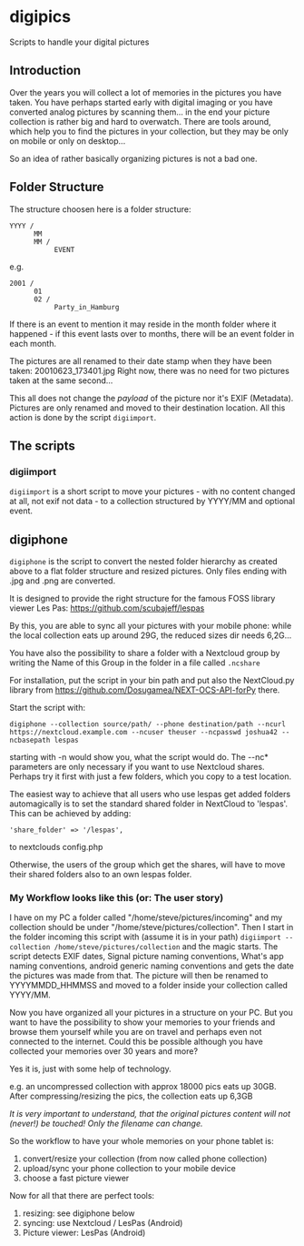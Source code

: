 # digipics

Scripts to handle your digital pictures

## Introduction

Over the years you will collect a lot of memories in the pictures you have taken. You have perhaps started early with digital imaging or you have converted analog pictures by scanning them... in the end your picture collection is rather big and hard to overwatch. There are tools around, which help you to find the pictures in your collection, but they may be only on mobile or only on desktop...

So an idea of rather basically organizing pictures is not a bad one.

## Folder Structure

The structure choosen here is a folder structure:

```
YYYY /
      MM
      MM /
           EVENT
```
e.g.

```
2001 /
      01
      02 /
           Party_in_Hamburg
```
If there is an event to mention it may reside in the month folder where it happened - if this event lasts over to months, there will be an event folder in each month.

The pictures are all renamed to their date stamp when they have been taken: 20010623_173401.jpg
Right now, there was no need for two pictures taken at the same second...

This all does not change the _payload_ of the picture nor it's EXIF (Metadata). Pictures are only renamed and moved to their destination location. All this action is done by the script `digiimport`.

## The scripts
### digiimport
`digiimport` is a short script to move your pictures - with no content changed at all, not exif not data - to a collection structured by YYYY/MM and optional event.

## digiphone

`digiphone` is the script to convert the nested folder hierarchy as created above to a flat folder structure and resized pictures. Only files ending with .jpg and .png are converted.

It is designed to provide the right structure for the famous FOSS library viewer Les Pas: https://github.com/scubajeff/lespas

By this, you are able to sync all your pictures with your mobile phone: while the local collection eats up around 29G, the reduced sizes dir needs 6,2G... 

You have also the possibility to share a folder with a Nextcloud group by writing the Name of this Group in  the folder in a file called `.ncshare`

For installation, put the script in your bin path and put also the NextCloud.py library from https://github.com/Dosugamea/NEXT-OCS-API-forPy there.

Start the script with: 

```
digiphone --collection source/path/ --phone destination/path --ncurl https://nextcloud.example.com --ncuser theuser --ncpasswd joshua42 --ncbasepath lespas
```

starting with -n would show you, what the script would do. 
The --nc* parameters are only necessary if you want to use Nextcloud shares. 
Perhaps try it first with just a few folders, which you copy to a test location.

The easiest way to achieve that all users who use lespas get added folders automagically is to set the standard shared folder in NextCloud to 'lespas'. This can be achieved by adding:

```
'share_folder' => '/lespas',
```

to nextclouds config.php

Otherwise, the users of the group which get the shares, will have to move their shared folders also to an own lespas folder.

### My Workflow looks like this (or: The user story)

I have on my PC a folder called "/home/steve/pictures/incoming" and my collection should be under "/home/steve/pictures/collection". Then I start in the folder incoming this script with (assume it is in your path) `digiimport --collection /home/steve/pictures/collection` and the magic starts. The script detects EXIF dates, Signal picture naming conventions, What's app naming conventions, android generic naming conventions and gets the date the pictures was made from that. The picture will then be renamed to YYYYMMDD_HHMMSS and moved to a folder inside your collection called YYYY/MM.

Now you have organized all your pictures in a structure on your PC. But you want to have the possibility to show your memories to your friends and browse them yourself while you are on travel and perhaps even not connected to the internet. Could this be possible although you have collected your memories over 30 years and more?

Yes it is, just with some help of technology.

e.g. an uncompressed collection with approx 18000 pics eats up 30GB. After compressing/resizing the pics, the collection eats up 6,3GB

*It is very important to understand, that the original pictures content will not (never!) be touched! Only the filename can change.*

So the workflow to have your whole memories on your phone tablet is:

1. convert/resize your collection (from now called phone collection)
2. upload/sync your phone collection to your mobile device
3. choose a fast picture viewer

Now for all that there are perfect tools:

1. resizing: see digiphone below
2. syncing: use Nextcloud / LesPas (Android)
3. Picture viewer: LesPas (Android)

